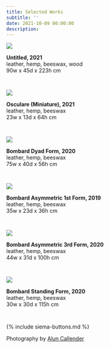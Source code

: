 ```yaml
---
title: Selected Works
subtitle: ''
date: 2021-10-09 00:00:00
description: 
---
```


<div style="max-width: 500px">

<div class="siema">

<div>
<img src="/images/new/sculptures/two-standing-forms/Image 1.jpg" />
<p style="margin-left: 0; padding-bottom: 2em">
	<b>Untitled, 2021</b><br />
	leather, hemp, beeswax, wood<br />
	90w x 45d x 223h cm
</p>
</div>

<div>
<img src="/images/new/sculptures/osculare/1 full.jpg" />
<p style="margin-left: 0; padding-bottom: 2em">
	<b>Osculare (Miniature), 2021</b><br />
	leather, hemp, beeswax<br />
	23w x 13d x 64h cm
</p>
</div>

<div>
<img src="/images/new/sculptures/vessel-forms/4.jpg" />
<p style="margin-left: 0; padding-bottom: 2em">
	<b>Bombard Dyad Form, 2020</b><br />
	leather, hemp, beeswax<br />
	75w x 40d x 56h cm
</p>
</div>

<div>
<img src="/images/new/sculptures/vessel-forms/2.jpg" />
<p style="margin-left: 0; padding-bottom: 2em">
	<b>Bombard Asymmetric 1st Form, 2019</b><br />
	leather, hemp, beeswax<br />
	35w x 23d x 36h cm
</p>
</div>

<div>
<img src="/images/new/sculptures/vessel-forms/9.jpg" />
<p style="margin-left: 0; padding-bottom: 2em">
	<b>Bombard Asymmetric 3rd Form, 2020</b><br />
	leather, hemp, beeswax<br />
	44w x 31d x 100h cm
</p>
</div>

<div>
<img src="/images/new/sculptures/vessel-forms/10.jpg" />
<p style="margin-left: 0; padding-bottom: 2em">
	<b>Bombard Standing Form, 2020</b><br />
	leather, hemp, beeswax<br />
	30w x 30d x 115h cm
</p>
</div>
</div>

{% include siema-buttons.md %}

<p style="margin-left: 0; padding-bottom: 2em">
  Photography by <a href="https://aluncallender.com/">Alun Callender</a>
</p>

</div>
